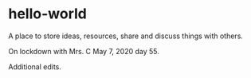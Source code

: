 # hello-world

A place to store ideas, resources, share and discuss things with others.

On lockdown with Mrs. C  May 7, 2020 day 55.

Additional edits.
